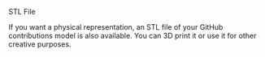 STL File

If you want a physical representation, an STL file of your GitHub contributions model is also available. You can 3D print it or use it for other creative purposes.